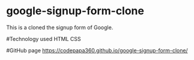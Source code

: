 # google-signup-form-clone
This is a cloned the signup form of Google.

#Technology used
HTML
CSS

#GitHub page
https://codepapa360.github.io/google-signup-form-clone/
